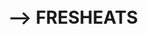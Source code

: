
<h1 align="center">
<!-- <!--   <br>
  <img src="downloads\png asset\3.jpg" alt="FRESHEATS" width="200"> -->
  <br> -->
  FRESHEATS
  <br>
</h1>
